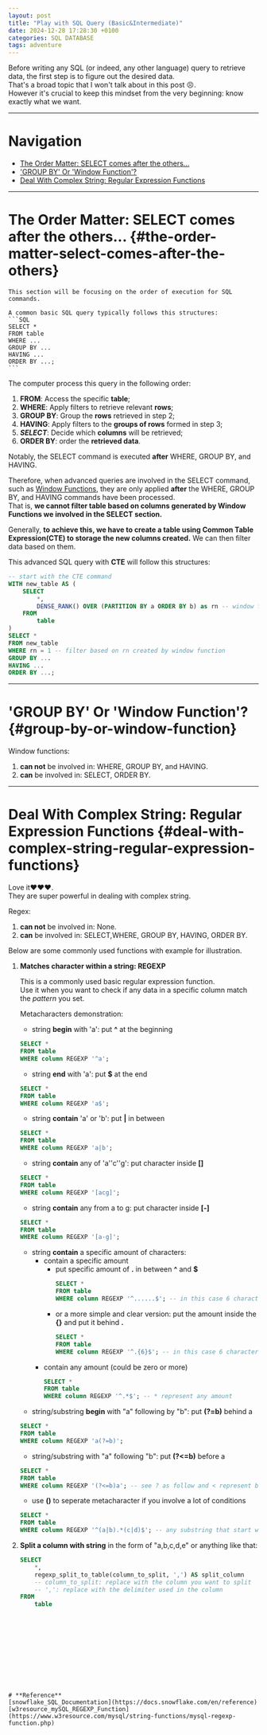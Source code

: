 ```yaml
---
layout: post
title: "Play with SQL Query (Basic&Intermediate)"
date: 2024-12-28 17:28:30 +0100
categories: SQL DATABASE
tags: adventure
---
```


Before writing any SQL (or indeed, any other language) query to retrieve data, the first step is to figure out the desired data.   
That's a broad topic that I won't talk about in this post 😣.   
However it's crucial to keep this mindset from the very beginning: know exactly what we want.  

---

# Navigation
- [The Order Matter: SELECT comes after the others...](#the-order-matter-select-comes-after-the-others)
- ['GROUP BY' Or 'Window Function'?](#group-by-or-window-function)
- [Deal With Complex String: Regular Expression Functions](#deal-with-complex-string-regular-expression-functions)

---

# The Order Matter: SELECT comes after the others... {#the-order-matter-select-comes-after-the-others}

    This section will be focusing on the order of execution for SQL commands.   

    A common basic SQL query typically follows this structures:
    ```SQL
    SELECT *
    FROM table
    WHERE ...
    GROUP BY ...
    HAVING ...
    ORDER BY ...;
    ```
  
The computer process this query in the following order:
1. **FROM**: Access the specific **table**;
2. **WHERE**: Apply filters to retrieve relevant **rows**;
3. **GROUP BY**: Group the **rows** retrieved in step 2;
4. **HAVING**: Apply filters to the **groups of rows** formed in step 3;
5. ***SELECT***: Decide which **columns** will be retrieved;
6. **ORDER BY**: order the **retrieved data**.

Notably, the SELECT command is executed **after** WHERE, GROUP BY, and HAVING.   
  
Therefore, when advanced queries are involved in the SELECT command, such as [Window Functions](#group-by-or-window-function), they are only applied **after** the WHERE, GROUP BY, and HAVING commands have been processed.   
That is, **we cannot filter table based on columns generated by Window Functions we involved in the SELECT section.**

Generally, **to achieve this, we have to create a table using Common Table Expression(CTE) to storage the new columns created.** We can then filter data based on them.    

This advanced SQL query with **CTE** will follow this structures:
```SQL
-- start with the CTE command
WITH new_table AS ( 
    SELECT 
        *,
        DENSE_RANK() OVER (PARTITION BY a ORDER BY b) as rn -- window function
    FROM
        table
)
SELECT *
FROM new_table
WHERE rn = 1 -- filter based on rn created by window function
GROUP BY ...
HAVING ...
ORDER BY ...;
```

---

# 'GROUP BY' Or 'Window Function'? {#group-by-or-window-function} 

Window functions:
1. **can not** be involved in: WHERE, GROUP BY, and HAVING.
2. **can** be involved in: SELECT, ORDER BY.
 




---

# Deal With Complex String: Regular Expression Functions {#deal-with-complex-string-regular-expression-functions}

Love it♥️♥️♥️.  
They are super powerful in dealing with complex string.   

Regex:
1. **can not** be involved in: None.
2. **can** be involved in: SELECT,WHERE, GROUP BY, HAVING, ORDER BY.   
 
Below are some commonly used functions with example for illustration.

1. **Matches character within a string: REGEXP**

    This is a commonly used basic regular expression function.    
    Use it when you want to check if any data in a specific column match the *pattern* you set.

    Metacharacters demonstration:
    - string **begin** with 'a': put **^** at the beginning
    ```SQL
    SELECT *
    FROM table
    WHERE column REGEXP '^a';
    ```
    - string **end** with 'a': put **$** at the end
    ```SQL
    SELECT *
    FROM table
    WHERE column REGEXP 'a$';
    ```
    - string **contain** 'a' or 'b': put **|** in between
    ```SQL
    SELECT *
    FROM table
    WHERE column REGEXP 'a|b';
    ```
    - string **contain** any of 'a''c''g': put character inside **[]**
    ```SQL
    SELECT *
    FROM table
    WHERE column REGEXP '[acg]';
    ```
    - string **contain** any from a to g: put character inside **[-]**
    ```SQL
    SELECT *
    FROM table
    WHERE column REGEXP '[a-g]';
    ```
    - string **contain** a specific amount of characters: 
        - contain a specific amount
            - put specific amount of **.** in between **^** and **$**
                ```SQL
                SELECT *
                FROM table
                WHERE column REGEXP '^......$'; -- in this case 6 characters
                ```
            - or a more simple and clear version: put the amount inside the **{}** and put it behind **.**
                ```SQL
                SELECT *
                FROM table
                WHERE column REGEXP '^.{6}$'; -- in this case 6 characters
                ```
        - contain any amount (could be zero or more)
            ```SQL
            SELECT *
            FROM table
            WHERE column REGEXP '^.*$'; -- * represent any amount
            ```
    - string/substring **begin** with "a" following by "b": put **(?=b)** behind a
    ```SQL
    SELECT *
    FROM table
    WHERE column REGEXP 'a(?=b)';
    ```
    - string/substring with "a" following "b": put **(?<=b)** before a
    ```SQL
    SELECT *
    FROM table
    WHERE column REGEXP '(?<=b)a'; -- see ? as follow and < represent backward
    ``` 
    - use **()** to seperate metacharacter if you involve a lot of conditions
    ```SQL
    SELECT *
    FROM table
    WHERE column REGEXP '^(a|b).*(c|d)$'; -- any substring that start with a or b, and end with c or d
    ```


2. **Split a column with string** in the form of "a,b,c,d,e" or anything like that:
    ```SQL
    SELECT
        *,
        regexp_split_to_table(column_to_split, ',') AS split_column
        -- column_to_split: replace with the column you want to split
        -- ',': replace with the delimiter used in the column
    FROM
        table
```











# **Reference**
[snowflake_SQL_Documentation](https://docs.snowflake.com/en/reference)
[w3resource_mySQL_REGEXP_Function](https://www.w3resource.com/mysql/string-functions/mysql-regexp-function.php)